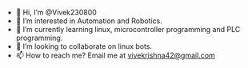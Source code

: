 - 👋 Hi, I’m @Vivek230800
- 👀 I’m interested in Automation and Robotics.
- 🌱 I’m currently learning linux, microcontroller programming and PLC programming.
- 💞️ I’m looking to collaborate on linux bots.
- 📫 How to reach me? Email me at vivekrishna42@gmail.com

<!---
Vivek230800/Vivek230800 is a ✨ special ✨ repository because its `README.md` (this file) appears on your GitHub profile.
You can click the Preview link to take a look at your changes.
--->
